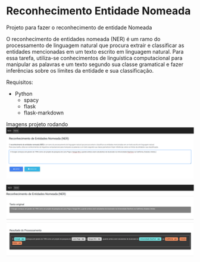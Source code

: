 # Reconhecimento Entidade Nomeada

 Projeto para fazer o reconhecimento de entidade Nomeada
 
 O reconhecimento de entidades nomeada (NER) é um ramo do processamento de linguagem natural que procura extrair e classificar as entidades mencionadas em um texto escrito em linguagem natural. Para essa tarefa, utiliza-se conhecimentos de linguística computacional para manipular as palavras e um texto segundo sua classe gramatical e fazer inferências sobre os límites da entidade e sua classificação.

Requisitos:

* Python
  * spacy
  * flask
  * flask-markdown 

Imagens projeto rodando
![GitHub Logo](/imagem/home.png)

![GitHub Logo](/imagem/result1.png)

